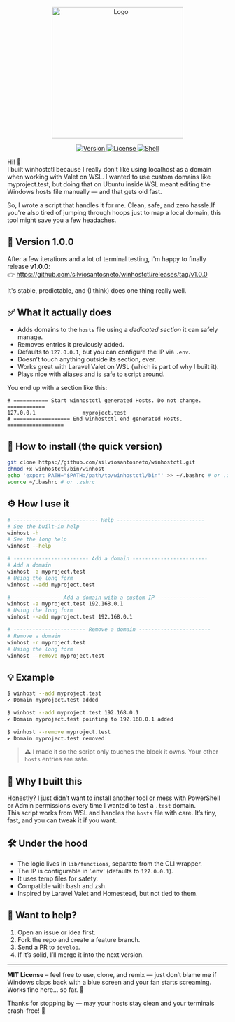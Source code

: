 <p align="center">
  <img src="https://lh3.googleusercontent.com/d/1LKv9ZI8SF0bHln5M_AxhJxYUYcY01PBN" alt="Logo" width="300"/>
</p>
<p align="center">
  <a href="https://github.com/silviosantosneto/winhostctl/releases">
    <img src="https://img.shields.io/github/v/release/silviosantosneto/winhostctl" alt="Version">
  </a>
  <a href="https://github.com/silviosantosneto/winhostctl/blob/main/LICENSE">
    <img src="https://img.shields.io/github/license/silviosantosneto/winhostctl" alt="License">
  </a>
  <a href="https://www.gnu.org/software/bash/">
    <img src="https://img.shields.io/badge/Shell-bash-informational" alt="Shell">
  </a>
</p>


Hi! 👋  
I built winhostctl because I really don’t like using localhost as a domain when working with Valet on WSL. I wanted to use custom domains like myproject.test, but doing that on Ubuntu inside WSL meant editing the Windows hosts file manually — and that gets old fast.

So, I wrote a script that handles it for me. Clean, safe, and zero hassle.If you're also tired of jumping through hoops just to map a local domain, this tool might save you a few headaches.


## 🚀 Version 1.0.0

After a few iterations and a lot of terminal testing, I'm happy to finally release **v1.0.0**:  
👉 https://github.com/silviosantosneto/winhostctl/releases/tag/v1.0.0

It's stable, predictable, and (I think) does one thing really well.

## ✅ What it actually does

- Adds domains to the `hosts` file using a *dedicated section* it can safely manage.
- Removes entries it previously added.
- Defaults to `127.0.0.1`, but you can configure the IP via `.env`.
- Doesn’t touch anything outside its section, ever.
- Works great with Laravel Valet on WSL (which is part of why I built it).
- Plays nice with aliases and is safe to script around.

You end up with a section like this:

```
# =========== Start winhostctl generated Hosts. Do not change. ============
127.0.0.1               myproject.test
# ================== End winhostctl end generated Hosts. ==================
```

## 🧩 How to install (the quick version)

```bash
git clone https://github.com/silviosantosneto/winhostctl.git
chmod +x winhostctl/bin/winhost
echo 'export PATH="$PATH:/path/to/winhostctl/bin"' >> ~/.bashrc # or .zshrc
source ~/.bashrc # or .zshrc
```

## ⚙️ How I use it

```bash
# --------------------------- Help ----------------------------
# See the built-in help
winhost -h
# See the long help
winhost --help

# ------------------------ Add a domain ------------------------
# Add a domain
winhost -a myproject.test
# Using the long form
winhost --add myproject.test

# --------------- Add a domain with a custom IP ----------------
winhost -a myproject.test 192.168.0.1
# Using the long form
winhost --add myproject.test 192.168.0.1

# ----------------------- Remove a domain -----------------------
# Remove a domain
winhost -r myproject.test
# Using the long form
winhost --remove myproject.test
```

## 💡 Example

```bash
$ winhost --add myproject.test
✔️ Domain myproject.test added

$ winhost --add myproject.test 192.168.0.1
✔️ Domain myproject.test pointing to 192.168.0.1 added

$ winhost --remove myproject.test
✔️ Domain myproject.test removed
```

> ⚠️ I made it so the script only touches the block it owns. Your other `hosts` entries are safe.

## 🎯 Why I built this

Honestly? I just didn’t want to install another tool or mess with PowerShell or Admin permissions every time I wanted to test a `.test` domain.  
This script works from WSL and handles the `hosts` file with care. It’s tiny, fast, and you can tweak it if you want.

## 🛠 Under the hood

- The logic lives in `lib/functions`, separate from the CLI wrapper.
- The IP is configurable in '.env' (defaults to `127.0.0.1`).
- It uses temp files for safety.
- Compatible with bash and zsh.
- Inspired by Laravel Valet and Homestead, but not tied to them.

## 🤝 Want to help?

1. Open an issue or idea first.
2. Fork the repo and create a feature branch.
3. Send a PR to `develop`.
4. If it’s solid, I’ll merge it into the next version.

---
**MIT License** – feel free to use, clone, and remix — just don’t blame me if Windows claps back with a blue screen and your fan starts screaming.
Works fine here… so far. 🤞

Thanks for stopping by — may your hosts stay clean and your terminals crash-free! 🙌
